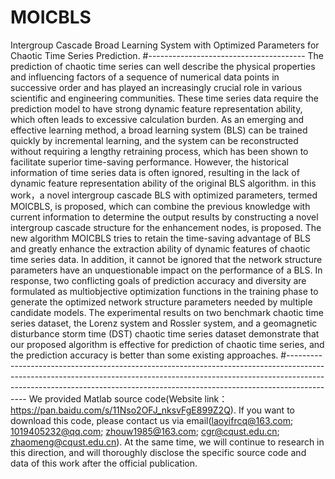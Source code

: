 # MOICBLS
Intergroup Cascade Broad Learning System with Optimized Parameters for Chaotic Time Series Prediction.
#---------------------------------------
The prediction of chaotic time series can well describe the physical properties and influencing factors of a sequence of numerical data points in successive order and has played an increasingly crucial role in various scientific and engineering communities. These time series data require the prediction model to have strong dynamic feature representation ability, which often leads to excessive calculation burden. As an emerging and effective learning method, a broad learning system (BLS) can be trained quickly by incremental learning, and the system can be reconstructed without requiring a lengthy retraining process, which has been shown to facilitate superior time-saving performance. However, the historical information of time series data is often ignored, resulting in the lack of dynamic feature representation ability of the original BLS algorithm.
in this work，a novel intergroup cascade BLS with optimized parameters, termed MOICBLS, is proposed, which can combine the previous knowledge with current information to determine the output results by constructing a novel intergroup cascade structure for the enhancement nodes, is proposed. The new algorithm MOICBLS tries to retain the time-saving advantage of BLS and greatly enhance the extraction ability of dynamic features of chaotic time series data. In addition, it cannot be ignored that the network structure parameters have an unquestionable impact on the performance of a BLS. In response, two conflicting goals of prediction accuracy and diversity are formulated as multiobjective optimization functions in the training phase to generate the optimized network structure parameters needed by multiple candidate models. The experimental results on two benchmark chaotic time series dataset, the Lorenz system and Rossler system, and a geomagnetic disturbance storm time (DST) chaotic time series dataset demonstrate that our proposed algorithm is effective for prediction of chaotic time series, and the prediction accuracy is better than some existing approaches.
#-------------------------------------------------------------------------------------------------------------------------------------------------------------------------------------------------------------------------------------------------------
We provided  Matlab source code(Website link：https://pan.baidu.com/s/11Nso2OFJ_nksvFgE899Z2Q).
If you want to download this code, please contact us via email(laoyifrcq@163.com; 1019405232@qq.com; zhouw1985@163.com; cgr@cqust.edu.cn; zhaomeng@cqust.edu.cn).
At the same time, we will continue to research in this direction, and will thoroughly disclose the specific source code and data of this work after the official publication.
